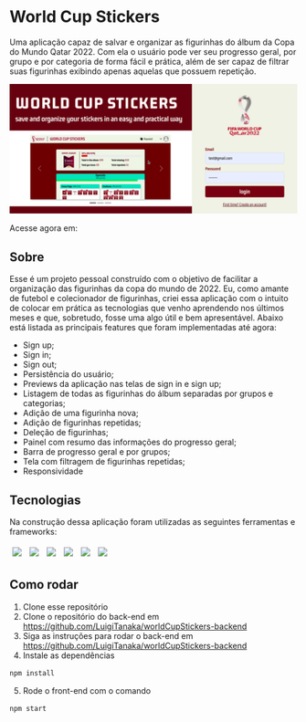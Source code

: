# World Cup Stickers

Uma aplicação capaz de salvar e organizar as figurinhas do álbum da Copa do Mundo Qatar 2022. Com ela o usuário pode ver seu progresso geral, por grupo e por categoria de forma fácil e prática, além de ser capaz de filtrar suas figurinhas exibindo apenas aquelas que possuem repetição. 

<img src="/src/assets/gifs/world cup stickers.gif" />

Acesse agora em: 

## Sobre

Esse é um projeto pessoal construído com o objetivo de facilitar a organização das figurinhas da copa do mundo de 2022. Eu, como amante de futebol e colecionador de figurinhas, criei essa aplicação com o intuito de colocar em prática as tecnologias que venho aprendendo nos últimos meses e que, sobretudo, fosse uma algo útil e bem apresentável. Abaixo está listada as principais features que foram implementadas até agora:

- Sign up;
- Sign in;
- Sign out;
- Persistência do usuário;
- Previews da aplicação nas telas de sign in e sign up;
- Listagem de todas as figurinhas do álbum separadas por grupos e categorias;
- Adição de uma figurinha nova;
- Adição de figurinhas repetidas;
- Deleção de figurinhas;
- Painel com resumo das informações do progresso geral;
- Barra de progresso geral e por grupos;
- Tela com filtragem de figurinhas repetidas;
- Responsividade

## Tecnologias

Na construção dessa aplicação foram utilizadas as seguintes ferramentas e frameworks:
<br>
<p>
  <img style='margin: 5px;' src='https://img.shields.io/badge/axios%20-%2320232a.svg?&style=for-the-badge&color=informational'>
  <img style='margin: 5px;' src="https://img.shields.io/badge/react-app%20-%2320232a.svg?&style=for-the-badge&color=60ddf9&logo=react&logoColor=%2361DAFB"/>
  <img style='margin: 5px;' src='https://img.shields.io/badge/styled-components%20-%2320232a.svg?&style=for-the-badge&color=b8679e&logo=styled-components&logoColor=%3a3a3a'>
  <img style='margin: 5px;' src="https://img.shields.io/badge/react_route%20-%2320232a.svg?&style=for-the-badge&logo=react&logoColor=%2361DAFB"/>
  <img style='margin: 5px;' src='https://img.shields.io/badge/react-icons%20-%2320232a.svg?&style=for-the-badge&color=f28dc7&logo=react-icons&logoColor=%2361DAFB'>
  <img style='margin: 5px;' src='https://img.shields.io/badge/bootstrap-%23563D7C.svg?style=for-the-badge&logo=bootstrap&logoColor=white'>
</p>

## Como rodar

1. Clone esse repositório 
3. Clone o repositório do back-end em https://github.com/LuigiTanaka/worldCupStickers-backend
4. Siga as instruções para rodar o back-end em https://github.com/LuigiTanaka/worldCupStickers-backend
5. Instale as dependências
```bash
npm install
```
5. Rode o front-end com o comando
```bash
npm start
```
